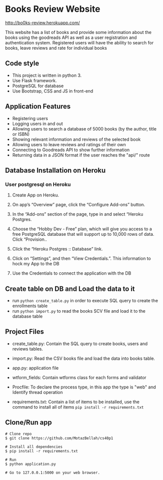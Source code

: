 # Books Review Website

http://bo0ks-review.herokuapp.com/

This website has a list of books and provide some information about the books using the goodreads API as well as a user registration and authentication system.
Registered users will have the ability to search for books, leave reviews and rate for individual books

## Code style

- This project is written in python 3.
- Use Flask framework.
- PostgreSQL for database
- Use Bootstrap, CSS and JS in front-end

## Application Features

- Registering users
- Logging users in and out
- Allowing users to search a database of 5000 books (by the author, title or ISBN)
- Showing relevant information and reviews of the selected book
- Allowing users to leave reviews and ratings of their own
- Connecting to Goodreads API to show further information
- Returning data in a JSON format if the user reaches the "api/<isbn>" route

## Database Installation on Heroku
### User postgresql on Heroku

1. Create App on Heroku.

2. On app’s “Overview” page, click the “Configure Add-ons” button.

3. In the “Add-ons” section of the page, type in and select “Heroku Postgres.

4. Choose the “Hobby Dev - Free” plan, which will give you access to a free PostgreSQL database that will support up to 10,000 rows of data. Click “Provision..

5. Click the “Heroku Postgres :: Database” link.

6. Click on “Settings”, and then “View Credentials.”. This information to hock my App to the DB

7. Use the Credentials to connect the application with the DB

## Create table on DB and Load the data to it

- run `python create_table.py` in order to execute SQL query to create the enrollments table
- run `python import.py` to read the books SCV file and load it to the database table

## Project Files

- create_table.py: Contain the SQL query to create books, users and reviews tables.

- import.py: Read the CSV books file and load the data into books table.

- app.py: application file

- wtform_fields: Contain wtforms class for each forms and validator

- Procfile: To  declare the process type, in this app the type is "web" and Identify thread operation

- requirements.txt: Contain a list of items to be installed, use the command to install all of items `pip install -r requirements.txt`

## Clone/Run app
````
# Clone repo
$ git clone https://github.com/MotazBellah/cs40p1

# Install all dependencies
$ pip install -r requirements.txt

# Run
$ python application.py

# Go to 127.0.0.1:5000 on your web browser.
